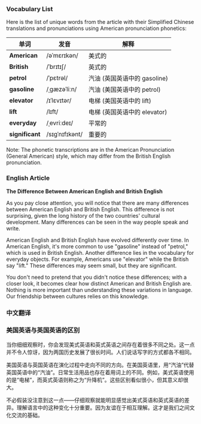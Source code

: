
### Vocabulary List
Here is the list of unique words from the article with their Simplified Chinese translations and pronunciations using American pronunciation phonetics:

| 单词 | 发音 | 解释 |
|------|------|------|
| **American** | /əˈmɛrɪkən/ | 美式的 |
| **British** | /ˈbrɪtɪʃ/ | 英式的 |
| **petrol** | /ˈpɛtrəl/ | 汽油 (英国英语中的 gasoline) |
| **gasoline** | /ˌgæzəˈliːn/ | 汽油 (美国英语中的 petrol) |
| **elevator** | /ɪˈlɛvɪtər/ | 电梯 (美国英语中的 lift) |
| **lift** | /lɪft/ | 电梯 (英国英语中的 elevator) |
| **everyday** | /ˌevriːdeɪ/ | 平常的 |
| **significant** | /sɪgˈnɪfɪkənt/ | 重要的 |

Note: The phonetic transcriptions are in the American Pronunciation (General American) style, which may differ from the British English pronunciation.

### English Article
**The Difference Between American English and British English**

As you pay close attention, you will notice that there are many differences between American English and British English. This difference is not surprising, given the long history of the two countries' cultural development. Many differences can be seen in the way people speak and write.

American English and British English have evolved differently over time. In American English, it's more common to use "gasoline" instead of "petrol," which is used in British English. Another difference lies in the vocabulary for everyday objects. For example, Americans use "elevator" while the British say "lift." These differences may seem small, but they are significant.

You don't need to pretend that you didn't notice these differences; with a closer look, it becomes clear how distinct American and British English are. Nothing is more important than understanding these variations in language. Our friendship between cultures relies on this knowledge.

### 中文翻译
### **美国英语与英国英语的区别**

当你细细观察时，你会发现美式英语和英式英语之间存在着很多不同之处。这一点并不令人惊讶，因为两国历史发展了很长时间。人们说话写字的方式都各不相同。

美国英语与英国英语在演化过程中走向不同的方向。在美国英语里，用“汽油”代替英国英语中的“汽油”。日常生活用品也存在着用词上的不同。例如，美式英语使用的是“电梯”，而英式英语则称之为“升降机”。这些区别看似很小，但其意义却很大。

不必假装没注意到这一点——仔细观察就能明显感觉出美式英语和英式英语的差异。理解语言中的这种变化十分重要。因为友谊在于相互理解。这才是我们之间文化交流的基础。
    